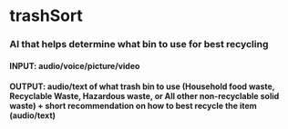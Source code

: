 # trashSort

### AI that helps determine what bin to use for best recycling
#### INPUT: audio/voice/picture/video
#### OUTPUT: audio/text of what trash bin to use (Household food waste, Recyclable Waste, Hazardous waste, or All other non-recyclable solid waste) + short recommendation on how to best recycle the item (audio/text)